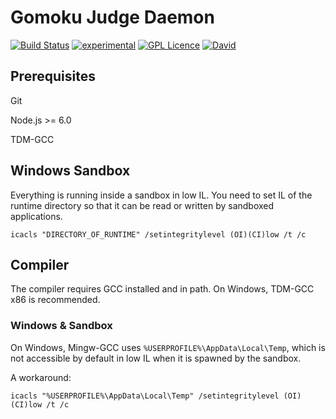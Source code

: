 # Gomoku Judge Daemon

[![Build Status](https://travis-ci.org/SSTIA/fun-jd.svg?branch=master)](https://travis-ci.org/SSTIA/fun-jd)
[![experimental](http://badges.github.io/stability-badges/dist/experimental.svg)](http://github.com/badges/stability-badges)
[![GPL Licence](https://badges.frapsoft.com/os/gpl/gpl.svg?v=103)](https://opensource.org/licenses/GPL-3.0/)
[![David](https://david-dm.org/SSTIA/fun-jd.svg)](https://david-dm.org/SSTIA/fun-jd)

## Prerequisites

Git

Node.js >= 6.0

TDM-GCC

## Windows Sandbox

Everything is running inside a sandbox in low IL. You need to set IL of the runtime directory so that it can be read or written by sandboxed applications.

```batch
icacls "DIRECTORY_OF_RUNTIME" /setintegritylevel (OI)(CI)low /t /c
```

## Compiler

The compiler requires GCC installed and in path. On Windows, TDM-GCC x86 is recommended.

### Windows & Sandbox

On Windows, Mingw-GCC uses `%USERPROFILE%\AppData\Local\Temp`, which is not accessible by default in low IL when it is spawned by the sandbox.

A workaround:

```batch
icacls "%USERPROFILE%\AppData\Local\Temp" /setintegritylevel (OI)(CI)low /t /c
```
